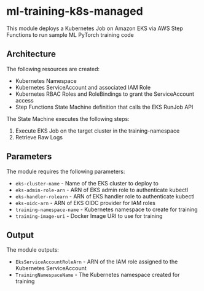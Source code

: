 # ml-training-k8s-managed

This module deploys a Kubernetes Job on Amazon EKS via AWS Step Functions to run sample ML PyTorch training code

## Architecture

The following resources are created:

- Kubernetes Namespace
- Kubernetes ServiceAccount and associated IAM Role
- Kubernetes RBAC Roles and RoleBindings to grant the ServiceAccount access
- Step Functions State Machine definition that calls the EKS RunJob API

The State Machine executes the following steps:
1. Execute EKS Job on the target cluster in the training-namespace
2. Retrieve Raw Logs

## Parameters

The module requires the following parameters:

- `eks-cluster-name` - Name of the EKS cluster to deploy to 
- `eks-admin-role-arn` - ARN of EKS admin role to authenticate kubectl
- `eks-handler-rolearn` - ARN of EKS handler role to authenticate kubectl
- `eks-oidc-arn` - ARN of EKS OIDC provider for IAM roles
- `training-namespace-name` - Kubernetes namespace to create for training
- `training-image-uri` - Docker Image URI to use for training

## Output

The module outputs:

- `EksServiceAccountRoleArn` - ARN of the IAM role assigned to the Kubernetes ServiceAccount
- `TrainingNamespaceName` - The Kubernetes namespace created for training
